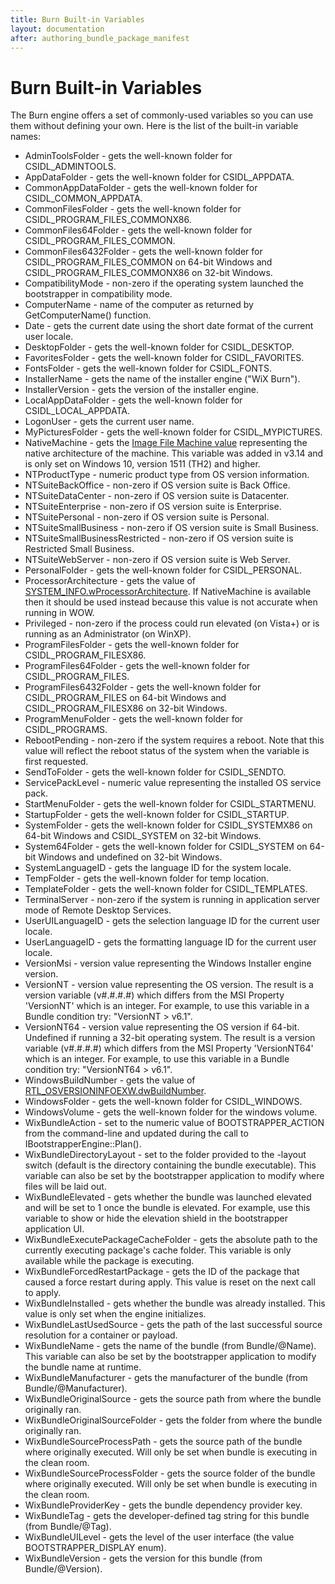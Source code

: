 ```yaml
---
title: Burn Built-in Variables
layout: documentation
after: authoring_bundle_package_manifest
---
```

# Burn Built-in Variables

The Burn engine offers a set of commonly-used variables so you can use them without defining your own. Here is the list of the built-in variable names:

* AdminToolsFolder - gets the well-known folder for CSIDL\_ADMINTOOLS.
* AppDataFolder - gets the well-known folder for CSIDL\_APPDATA.
* CommonAppDataFolder - gets the well-known folder for CSIDL\_COMMON\_APPDATA.
* CommonFilesFolder - gets the well-known folder for CSIDL\_PROGRAM\_FILES\_COMMONX86.
* CommonFiles64Folder - gets the well-known folder for CSIDL\_PROGRAM\_FILES\_COMMON.
* CommonFiles6432Folder - gets the well-known folder for CSIDL\_PROGRAM\_FILES\_COMMON on 64-bit Windows and CSIDL\_PROGRAM\_FILES\_COMMONX86 on 32-bit Windows.
* CompatibilityMode - non-zero if the operating system launched the bootstrapper in compatibility mode.
* ComputerName - name of the computer as returned by GetComputerName() function.
* Date - gets the current date using the short date format of the current user locale.
* DesktopFolder - gets the well-known folder for CSIDL\_DESKTOP.
* FavoritesFolder - gets the well-known folder for CSIDL\_FAVORITES.
* FontsFolder - gets the well-known folder for CSIDL\_FONTS.
* InstallerName - gets the name of the installer engine (&quot;WiX Burn&quot;).
* InstallerVersion - gets the version of the installer engine.
* LocalAppDataFolder - gets the well-known folder for CSIDL\_LOCAL\_APPDATA.
* LogonUser - gets the current user name.
* MyPicturesFolder - gets the well-known folder for CSIDL\_MYPICTURES.
* NativeMachine - gets the [Image File Machine value](https://docs.microsoft.com/en-us/windows/win32/sysinfo/image-file-machine-constants) representing the native architecture of the machine. This variable was added in v3.14 and is only set on Windows 10, version 1511 (TH2) and higher.
* NTProductType - numeric product type from OS version information.
* NTSuiteBackOffice - non-zero if OS version suite is Back Office.
* NTSuiteDataCenter - non-zero if OS version suite is Datacenter.
* NTSuiteEnterprise - non-zero if OS version suite is Enterprise.
* NTSuitePersonal - non-zero if OS version suite is Personal.
* NTSuiteSmallBusiness - non-zero if OS version suite is Small Business.
* NTSuiteSmallBusinessRestricted - non-zero if OS version suite is Restricted Small Business.
* NTSuiteWebServer - non-zero if OS version suite is Web Server.
* PersonalFolder - gets the well-known folder for CSIDL\_PERSONAL.
* ProcessorArchitecture - gets the value of [SYSTEM_INFO.wProcessorArchitecture](http://msdn.microsoft.com/en-us/library/windows/desktop/ms724958%28v=vs.85%29.aspx). If NativeMachine is available then it should be used instead because this value is not accurate when running in WOW.
* Privileged - non-zero if the process could run elevated (on Vista+) or is running as an Administrator (on WinXP).
* ProgramFilesFolder - gets the well-known folder for CSIDL\_PROGRAM\_FILESX86.
* ProgramFiles64Folder - gets the well-known folder for CSIDL\_PROGRAM\_FILES.
* ProgramFiles6432Folder - gets the well-known folder for CSIDL\_PROGRAM\_FILES on 64-bit Windows and CSIDL\_PROGRAM\_FILESX86 on 32-bit Windows.
* ProgramMenuFolder - gets the well-known folder for CSIDL\_PROGRAMS.
* RebootPending - non-zero if the system requires a reboot. Note that this value will reflect the reboot status of the system when the variable is first requested.
* SendToFolder - gets the well-known folder for CSIDL\_SENDTO.
* ServicePackLevel - numeric value representing the installed OS service pack.
* StartMenuFolder - gets the well-known folder for CSIDL\_STARTMENU.
* StartupFolder - gets the well-known folder for CSIDL\_STARTUP.
* SystemFolder - gets the well-known folder for CSIDL\_SYSTEMX86 on 64-bit Windows and CSIDL\_SYSTEM on 32-bit Windows.
* System64Folder - gets the well-known folder for CSIDL\_SYSTEM on 64-bit Windows and undefined on 32-bit Windows.
* SystemLanguageID - gets the language ID for the system locale.
* TempFolder - gets the well-known folder for temp location.
* TemplateFolder - gets the well-known folder for CSIDL\_TEMPLATES.
* TerminalServer - non-zero if the system is running in application server mode of Remote Desktop Services.
* UserUILanguageID - gets the selection language ID for the current user locale.
* UserLanguageID - gets the formatting language ID for the current user locale.
* VersionMsi - version value representing the Windows Installer engine version.
* VersionNT - version value representing the OS version. The result is a version variable (v#.#.#.#) which differs from the MSI Property &apos;VersionNT&apos; which is an integer. For example, to use this variable in a Bundle condition try: &quot;VersionNT &gt; v6.1&quot;.
* VersionNT64 - version value representing the OS version if 64-bit. Undefined if running a 32-bit operating system. The result is a version variable (v#.#.#.#) which differs from the MSI Property &apos;VersionNT64&apos; which is an integer. For example, to use this variable in a Bundle condition try: &quot;VersionNT64 &gt; v6.1&quot;.
* WindowsBuildNumber - gets the value of [RTL_OSVERSIONINFOEXW.dwBuildNumber](https://docs.microsoft.com/en-us/windows-hardware/drivers/ddi/wdm/ns-wdm-_osversioninfoexw).
* WindowsFolder - gets the well-known folder for CSIDL\_WINDOWS.
* WindowsVolume - gets the well-known folder for the windows volume.
* WixBundleAction - set to the numeric value of BOOTSTRAPPER\_ACTION from the command-line and updated during the call to IBootstrapperEngine::Plan().
* WixBundleDirectoryLayout - set to the folder provided to the -layout switch (default is the directory containing the bundle executable). This variable can also be set by the bootstrapper application to modify where files will be laid out.
* WixBundleElevated - gets whether the bundle was launched elevated and will be set to 1 once the bundle is elevated. For example, use this variable to show or hide the elevation shield in the bootstrapper application UI.
* WixBundleExecutePackageCacheFolder - gets the absolute path to the currently executing package&apos;s cache folder.  This variable is only available while the package is executing.
* WixBundleForcedRestartPackage - gets the ID of the package that caused a force restart during apply. This value is reset on the next call to apply.
* WixBundleInstalled - gets whether the bundle was already installed. This value is only set when the engine initializes.
* WixBundleLastUsedSource - gets the path of the last successful source resolution for a container or payload.
* WixBundleName - gets the name of the bundle (from Bundle/@Name). This variable can also be set by the bootstrapper application to modify the bundle name at runtime.
* WixBundleManufacturer - gets the manufacturer of the bundle (from Bundle/@Manufacturer).
* WixBundleOriginalSource - gets the source path from where the bundle originally ran.
* WixBundleOriginalSourceFolder - gets the folder from where the bundle originally ran.
* WixBundleSourceProcessPath - gets the source path of the bundle where originally executed. Will only be set when bundle is executing in the clean room.
* WixBundleSourceProcessFolder - gets the source folder of the bundle where originally executed. Will only be set when bundle is executing in the clean room.
* WixBundleProviderKey - gets the bundle dependency provider key.
* WixBundleTag - gets the developer-defined tag string for this bundle (from Bundle/@Tag).
* WixBundleUILevel - gets the level of the user interface (the value BOOTSTRAPPER\_DISPLAY enum).
* WixBundleVersion - gets the version for this bundle (from Bundle/@Version).
